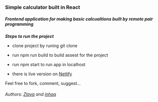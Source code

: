 ### Simple calculator built in React

##### Frontend application for making basic calcualtions built by remote pair programming 

***Steps to run the project***

- clone project by runing git clone

- run npm run build to build assest for the project 

- run npm start to run app in localhost 

- there is live version on [Netlify](https://zlaja-inzi-inzi-zlaja-calculator.netlify.com/)  

Feel free to fork, comment, suggest...

###### Authors: [Zlaya](https://github.com/zlayabekrija) and [inhaq](https://github.com/inhaq)
